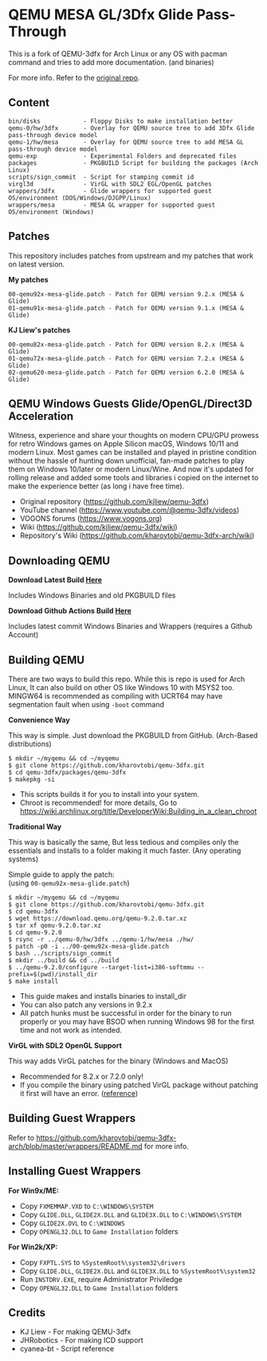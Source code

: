 # QEMU MESA GL/3Dfx Glide Pass-Through
This is a fork of QEMU-3dfx for Arch Linux or any OS with pacman command and tries to add more documentation. (and binaries)

For more info. Refer to the [original repo](https://github.com/kjliew/qemu-3dfx).
## Content
    bin/disks            - Floppy Disks to make installation better
    qemu-0/hw/3dfx       - Overlay for QEMU source tree to add 3Dfx Glide pass-through device model
    qemu-1/hw/mesa       - Overlay for QEMU source tree to add MESA GL pass-through device model
    qemu-exp             - Experimental Folders and deprecated files
    packages             - PKGBUILD Script for building the packages (Arch Linux)
    scripts/sign_commit  - Script for stamping commit id
    virgl3d              - VirGL with SDL2 EGL/OpenGL patches
    wrappers/3dfx        - Glide wrappers for supported guest OS/environment (DOS/Windows/DJGPP/Linux)
    wrappers/mesa        - MESA GL wrapper for supported guest OS/environment (Windows)

## Patches
This repository includes patches from upstream and my patches that work on latest version.

**My patches**

    00-qemu92x-mesa-glide.patch - Patch for QEMU version 9.2.x (MESA & Glide)
    01-qemu91x-mesa-glide.patch - Patch for QEMU version 9.1.x (MESA & Glide)

**KJ Liew's patches**

    00-qemu82x-mesa-glide.patch - Patch for QEMU version 8.2.x (MESA & Glide)
    01-qemu72x-mesa-glide.patch - Patch for QEMU version 7.2.x (MESA & Glide)
    02-qemu620-mesa-glide.patch - Patch for QEMU version 6.2.0 (MESA & Glide)

## QEMU Windows Guests Glide/OpenGL/Direct3D Acceleration
Witness, experience and share your thoughts on modern CPU/GPU prowess for retro Windows games on Apple Silicon macOS, Windows 10/11 and modern Linux. Most games can be installed and played in pristine condition without the hassle of hunting down unofficial, fan-made patches to play them on Windows 10/later or modern Linux/Wine. And now it's updated for rolling release and added some tools and libraries i copied on the internet to make the experience better (as long i have free time).
- Original repository (https://github.com/kjliew/qemu-3dfx)
- YouTube channel (https://www.youtube.com/@qemu-3dfx/videos)
- VOGONS forums (https://www.vogons.org)
- Wiki (https://github.com/kjliew/qemu-3dfx/wiki)
- Repository's Wiki (https://github.com/kharovtobi/qemu-3dfx-arch/wiki)
## Downloading QEMU

**Download Latest Build [Here](https://github.com/kharovtobi/qemu-3dfx-arch/releases/latest)**

Includes Windows Binaries and old PKGBUILD files 

**Download Github Actions Build [Here](https://github.com/kharovtobi/qemu-3dfx-arch/actions/workflows/build.yaml/)**

Includes latest commit Windows Binaries and Wrappers (requires a Github Account)


## Building QEMU
There are two ways to build this repo. While this is repo is used for Arch Linux, It can also build on other OS like Windows 10 with MSYS2 too. MINGW64 is recommended as compiling with UCRT64 may have segmentation fault when using `-boot` command

**Convenience Way**

This way is simple. Just download the PKGBUILD from GitHub. (Arch-Based distributions)

    $ mkdir ~/myqemu && cd ~/myqemu
    $ git clone https://github.com/kharovtobi/qemu-3dfx.git
    $ cd qemu-3dfx/packages/qemu-3dfx
    $ makepkg -si

- This scripts builds it for you to install into your system.
- Chroot is recommended! for more details, Go to https://wiki.archlinux.org/title/DeveloperWiki:Building_in_a_clean_chroot


**Traditional Way**

This way is basically the same, But less tedious and compiles only the essentials and installs to a folder making it much faster. (Any operating systems)

Simple guide to apply the patch:<br>
(using `00-qemu92x-mesa-glide.patch`)

    $ mkdir ~/myqemu && cd ~/myqemu
    $ git clone https://github.com/kharovtobi/qemu-3dfx.git
    $ cd qemu-3dfx
    $ wget https://download.qemu.org/qemu-9.2.0.tar.xz
    $ tar xf qemu-9.2.0.tar.xz
    $ cd qemu-9.2.0
    $ rsync -r ../qemu-0/hw/3dfx ../qemu-1/hw/mesa ./hw/
    $ patch -p0 -i ../00-qemu92x-mesa-glide.patch
    $ bash ../scripts/sign_commit
    $ mkdir ../build && cd ../build
    $ ../qemu-9.2.0/configure --target-list=i386-softmmu --prefix=$(pwd)/install_dir
    $ make install 

- This guide makes and installs binaries to install_dir
- You can also patch any versions in 9.2.x
- All patch hunks must be successful in order for the binary to run properly or you may have BSOD when running Windows 98 for the first time and not work as intended.

**VirGL with SDL2 OpenGL Support**

This way adds VirGL patches for the binary (Windows and MacOS)

- Recommended for 8.2.x or 7.2.0 only!
- If you compile the binary using patched VirGL package without patching it first will have an error. ([reference](https://github.com/msys2/MINGW-packages/issues/10547))

## Building Guest Wrappers
Refer to https://github.com/kharovtobi/qemu-3dfx-arch/blob/master/wrappers/README.md for more info.

## Installing Guest Wrappers
**For Win9x/ME:**  
 - Copy `FXMEMMAP.VXD` to `C:\WINDOWS\SYSTEM`  
 - Copy `GLIDE.DLL`, `GLIDE2X.DLL` and `GLIDE3X.DLL` to `C:\WINDOWS\SYSTEM`  
 - Copy `GLIDE2X.OVL` to `C:\WINDOWS`  
 - Copy `OPENGL32.DLL` to `Game Installation` folders

**For Win2k/XP:**  
 - Copy `FXPTL.SYS` to `%SystemRoot%\system32\drivers`  
 - Copy `GLIDE.DLL`, `GLIDE2X.DLL` and `GLIDE3X.DLL` to `%SystemRoot%\system32`  
 - Run `INSTDRV.EXE`, require Administrator Priviledge  
 - Copy `OPENGL32.DLL` to `Game Installation` folders

## Credits
- KJ Liew - For making QEMU-3dfx 
- JHRobotics - For making ICD support
- cyanea-bt - Script reference
